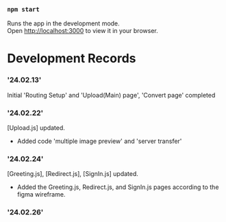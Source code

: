 ### `npm start`

Runs the app in the development mode.\
Open [http://localhost:3000](http://localhost:3000) to view it in your browser.


Development Records
===================

### '24.02.13'
Initial 'Routing Setup' and 'Upload(Main) page', 'Convert page' completed

### '24.02.22'
[Upload.js] updated.
* Added code 'multiple image preview' and 'server transfer'

### '24.02.24'
[Greeting.js], [Redirect.js], [SignIn.js] updated.
* Added the Greeting.js, Redirect.js, and SignIn.js pages according to the figma wireframe.

### '24.02.26'


